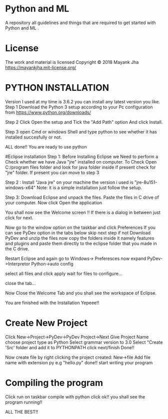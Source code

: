 # Python and ML
A repository all guidelines and things that are required to get started with Python and ML .

# License
The work and material is licensed Copyright © 2018 Mayank Jha https://mayankjha.mit-license.org/

# PYTHON INSTALLATION
Version I used at my time is 3.6.2 you can install any latest version you like.
Step 1 
Download the Python 3 setup according to your Pc configuration from https://www.python.org/downloads/

Step 2 
Click Open the setup and Tick the "Add Path" option And click Install.

Step 3
open Cmd or windows Shell and type python to see whether it has installed succesfully or not.

ALL done!! You are ready to use python

#Eclipse installation
Step 1:
Before Installing Eclipse we Need to perform a Check whether we have Java "jre" installed on computer.
To Check Open C:/program files folder and look for java folder inside if present check for "jre" folder.
If present you can move to step 3 

Step 2 :
Install "Java jre" on your machine  the version i used is "jre-8u151-windows-x64"
Note: it is a simple installation just follow the setup.

Step 3:
Download Eclipse and unpack the files. Paste the files in C drive of your computer.
Now click Open the application

You shall now see the Welcome screen !! If there is a dialog in between just click for next.

Now  go to the window option on the taskbar and click Preferences
If you can see PyDev option in the tabs below skip next step
if not Download PyDev and unzip the files now copy the folders inside it namely features and plugins and paste them directly to the eclipse folder 
that you made in the C drive.

Restart Eclipse and again go to Windows-> Preferesces now expand PyDev->Interpretor Python->auto config

select all files and click apply wait for files to configure...

close the tab...

Now Close the Welcome Tab and you shall see the workspace of Eclipse.

You are finished with the Installation Yepeee!!

# Create New Project

Click New->Project->PyDev->PyDev Project->Next
Give Project Name 
choose project type as Python
Select grammar version to 3.0
Select "Create 'Src' folder and add it to PYTHONPATH
click next/finish
Done!!

Now create file by right clicking the project created: New->file
Add file name with extension py e.g "hello.py"
done!!
start writing your program

# Compiling the program
Click run on taskbar
compile with python
click ok!!
you shall see the program running!!

ALL THE BEST!!
